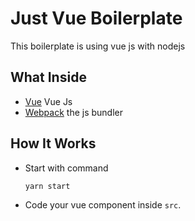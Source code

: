 # Just Vue Boilerplate
This boilerplate is using vue js with nodejs

## What Inside 
- [Vue](https://vuejs.org/) Vue Js
- [Webpack](https://webpack.js.org/) the js bundler

## How It Works 
- Start with command 
    ```
    yarn start
    ```
- Code your vue component inside `src`.
